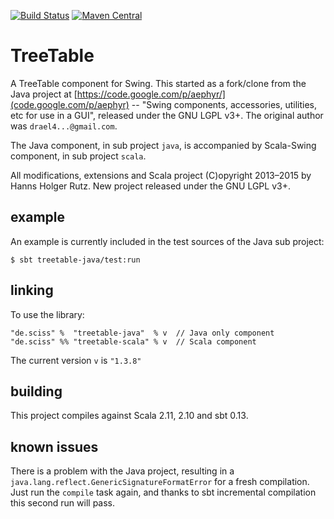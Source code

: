 [![Build Status](https://travis-ci.org/Sciss/TreeTable.svg?branch=master)](https://travis-ci.org/Sciss/TreeTable)
[![Maven Central](https://maven-badges.herokuapp.com/maven-central/de.sciss/treetable-scala_2.11/badge.svg)](https://maven-badges.herokuapp.com/maven-central/de.sciss/treetable-scala_2.11)

# TreeTable

A TreeTable component for Swing. This started as a fork/clone from the Java project at [https://code.google.com/p/aephyr/](code.google.com/p/aephyr) -- "Swing components, accessories, utilities, etc for use in a GUI", released under the GNU LGPL v3+. The original author was `drael4...@gmail.com`.

The Java component, in sub project `java`, is accompanied by Scala-Swing component, in sub project `scala`.

All modifications, extensions and Scala project (C)opyright 2013&ndash;2015 by Hanns Holger Rutz. New project released under the GNU LGPL v3+.

## example

An example is currently included in the test sources of the Java sub project:

    $ sbt treetable-java/test:run

## linking

To use the library:

    "de.sciss" %  "treetable-java"  % v  // Java only component
    "de.sciss" %% "treetable-scala" % v  // Scala component

The current version `v` is `"1.3.8"`

## building

This project compiles against Scala 2.11, 2.10 and sbt 0.13.

## known issues

There is a problem with the Java project, resulting in a `java.lang.reflect.GenericSignatureFormatError` for a fresh compilation. Just run the `compile` task again, and thanks to sbt incremental compilation this second run will pass.
